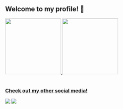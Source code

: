 ## Welcome to my profile! 👋

 <div>
   <a href="https://github.com/josemarcosprado">
   <img height="180em" src="https://github-readme-stats.vercel.app/api?username=josemarcosprado&show_icons=true&theme=merko&include_all_commits=true&count_private=true"/>
   <img height="180em" src="https://github-readme-stats.vercel.app/api/top-langs/?username=josemarcosprado&layout=compact&langs_count=6&theme=merko"/>
</div>
 
<br>
 
### Check out my other social media!
 
<div> 
  <a href = "mailto:jose.bit.prado@gmail.com"><img src="https://img.shields.io/badge/-Gmail-%23333?style=for-the-badge&logo=gmail&logoColor=white" target="_blank"></a>
  <a href="https://www.linkedin.com/in/jos%C3%A9-marcos-prado-55399a2b3/" target="_blank"><img src="https://img.shields.io/badge/-LinkedIn-%230077B5?style=for-the-badge&logo=linkedin&logoColor=white" target="_blank"></a>
</div>
